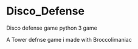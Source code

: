 Disco_Defense
=============

Disco defense game python 3 game

A Tower defnse game i made with Broccolimaniac
